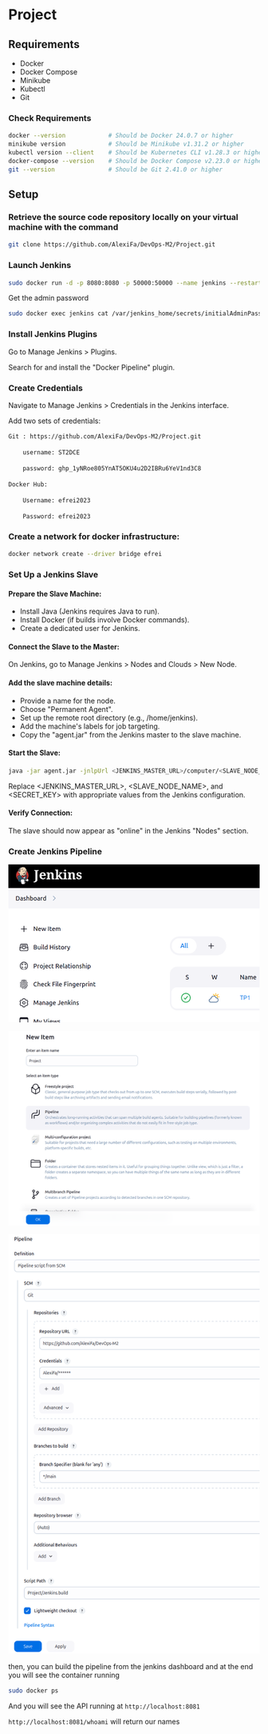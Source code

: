 # Project

## Requirements

- Docker
- Docker Compose
- Minikube
- Kubectl
- Git
  
### Check Requirements

```bash
docker --version            # Should be Docker 24.0.7 or higher
minikube version            # Should be Minikube v1.31.2 or higher
kubectl version --client    # Should be Kubernetes CLI v1.28.3 or higher
docker-compose --version    # Should be Docker Compose v2.23.0 or higher
git --version               # Should be Git 2.41.0 or higher
```

## Setup

### Retrieve the source code repository locally on your virtual machine with the command

```bash
git clone https://github.com/AlexiFa/DevOps-M2/Project.git
```

### Launch Jenkins

```bash
sudo docker run -d -p 8080:8080 -p 50000:50000 --name jenkins --restart unless-stopped jenkins/jenkins:lts-jdk-17
```

Get the admin password

```bash
sudo docker exec jenkins cat /var/jenkins_home/secrets/initialAdminPassword
```

### Install Jenkins Plugins <!-- TODO : check if it is enough -->

Go to Manage Jenkins > Plugins.

Search for and install the "Docker Pipeline" plugin.


### Create Credentials <!-- TOcheck -->

Navigate to Manage Jenkins > Credentials in the Jenkins interface.


Add two sets of credentials:

	Git : https://github.com/AlexiFa/DevOps-M2/Project.git

		username: ST2DCE

		password: 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

	Docker Hub:

		Username: efrei2023

		Password: efrei2023

### Create a network for docker infrastructure:

```bash
docker network create --driver bridge efrei
```

### Set Up a Jenkins Slave

#### Prepare the Slave Machine:
  - Install Java (Jenkins requires Java to run).
  - Install Docker (if builds involve Docker commands).
  - Create a dedicated user for Jenkins.
  
#### Connect the Slave to the Master:
  On Jenkins, go to Manage Jenkins > Nodes and Clouds > New Node.
#### Add the slave machine details:
  - Provide a name for the node.
  - Choose "Permanent Agent".
  - Set up the remote root directory (e.g., /home/jenkins).
  - Add the machine's labels for job targeting.
  - Copy the "agent.jar" from the Jenkins master to the slave machine.

#### Start the Slave:

```bash
java -jar agent.jar -jnlpUrl <JENKINS_MASTER_URL>/computer/<SLAVE_NODE_NAME>/slave-agent.jnlp -secret <SECRET_KEY> -workDir "/path/to/work/dir"
```
Replace <JENKINS_MASTER_URL>, <SLAVE_NODE_NAME>, and <SECRET_KEY> with appropriate values from the Jenkins configuration.

#### Verify Connection:

The slave should now appear as "online" in the Jenkins "Nodes" section.

### Create Jenkins Pipeline <!-- TODO : add arrows to the screenshots -->

![Jenkins new item](screen/1-jenkins-new-item.png)

![Jenkins new pipeline](screen/2-jenkins-new-pipeline.png)

![Jenkins pipeline configuration](screen/3-jenkins-configure-pipeline.png)

then, you can build the pipeline from the jenkins dashboard and at the end you will see the container running

```bash
sudo docker ps
```

And you will see the API running at `http://localhost:8081`

`http://localhost:8081/whoami` will return our names
